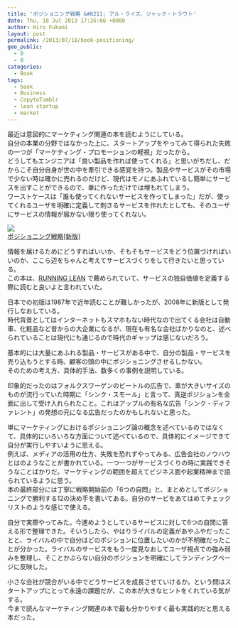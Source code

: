 ```yaml
---
title: 'ポジショニング戦略 &#8211; アル・ライズ、ジャック・トラウト'
date: Thu, 18 Jul 2013 17:26:06 +0000
author: Hiro Fukami
layout: post
permalink: /2013/07/18/book-positioning/
geo_public:
  - 0
  - 0
categories:
  - Book
tags:
  - book
  - Business
  - CopytoTumblr
  - lean startup
  - market
---
```

最近は意図的にマーケティング関連の本を読むようにしている。  
自分の本業の分野ではなかった上に、スタートアップをやってみて得られた失敗の一つが「マーケティング・プロモーションの軽視」だったから。  
どうしてもエンジニアは「良い製品を作れば使ってくれる」と思いがちだし、だからこそ自分自身が世の中を牽引できる感覚を持つ。製品やサービスがその市場で少ない時は確かに売れるのだけど、現代はモノにあふれているし簡単にサービスを出すことができるので、単に作っただけでは埋もれてしまう。  
ワーストケースは「誰も使ってくれないサービスを作ってしまった」だが、使ってくれるユーザを明確に定義して刺さるサービスを作れたとしても、そのユーザにサービスの情報が届かない限り使ってくれない。

[<img border="0" src="http://ws-fe.amazon-adsystem.com/widgets/q?_encoding=UTF8&ASIN=4903212076&Format=_SL160_&ID=AsinImage&MarketPlace=JP&ServiceVersion=20070822&WS=1&tag=dsea-22" />][1]<img src="http://ir-jp.amazon-adsystem.com/e/ir?t=dsea-22&l=as2&o=9&a=4903212076" width="1" height="1" border="0" alt="" style="border:none !important;margin:0!important;" />  
[ポジショニング戦略[新版]][2]<img src="http://ir-jp.amazon-adsystem.com/e/ir?t=dsea-22&l=as2&o=9&a=4903212076" width="1" height="1" border="0" alt="" style="border:none !important;margin:0!important;" />

情報を届けるためにどうすればいいか、そもそもサービスをどう位置づければいいのか、ここら辺をちゃんと考えてサービスづくりをして行きたいと思っている。  
この本は、<a href="http://www.amazon.co.jp/gp/product/4873115914/ref=as_li_ss_tl?ie=UTF8&camp=247&creative=7399&creativeASIN=4873115914&linkCode=as2&tag=dsea-22" target="_blank">RUNNING LEAN</a> で薦められていて、サービスの独自価値を定義する際に読むと良いよと言われていた。

日本での初版は1987年で近年読むことが難しかったが、2008年に新版として発行しなおしている。  
時代背景としてはインターネットもスマホもない時代なので出てくる会社は自動車、化粧品など昔からの大企業になるが、現在も有名な会社ばかりなのと、述べられていることは現代にも通じるので時代のギャップは感じないだろう。

基本的には大量にあふれる製品・サービスがある中で、自分の製品・サービスを売り込もうとする時、顧客の頭の中にポジショニングさせるしかない。  
そのための考え方、具体的手法、数多くの事例を説明している。

印象的だったのはフォルクスワーゲンのビートルの広告で、車が大きいサイズのものが流行っていた時期に「シンク・スモール」と言って、真逆ポジションを全面に出して受け入れられたこと。これはアップルの有名な広告「シンク・ディファレント」の発想の元になる広告だったのかもしれないと思った。

単にマーケティングにおけるポジショニング論の概念を述べているのではなくて、具体的にいろいろな方面について述べているので、具体的にイメージできて自分が実行しやすいように思える。  
例えば、メディアの活用の仕方、失敗を恐れずやってみる、広告会社のノウハウとはのようなことが書かれている。一つ一つがサービスづくりの時に実践できそうなことばかりだ。マーケティングの範囲を超えてビジネス面や起業精神まで語られているように思う。  
本の最終部分には丁寧に戦略開始前の「6つの自問」と、まとめとしてポジショニングで勝利する12の決め手を書いてある。自分のサービをあてはめてチェックリストのような感じで使える。

自分で実際やってみた。今進めようとしているサービスに対して6つの自問に答える形で整理できた。そいうしたら、やはりライバルの定義があやふやだったことと、ライバルの中で自分はどのポジションに位置したいのかが不明確だったことが分かった。ライバルのサービスをもう一度見なおしてユーザ視点での強み弱みを整理し、そことかぶらない自分のポジションを明確にしてランディングページに反映した。

小さな会社が競合がいる中でどうサービスを成長させていけるか。という問はスタートアップにとって永遠の課題だが、この本が大きなヒントをくれている気がする。  
今まで読んなマーケティング関連の本で最も分かりやすく最も実践的だと思える本だった。

 [1]: http://www.amazon.co.jp/gp/product/4903212076/ref=as_li_ss_il?ie=UTF8&camp=247&creative=7399&creativeASIN=4903212076&linkCode=as2&tag=dsea-22
 [2]: http://www.amazon.co.jp/gp/product/4903212076/ref=as_li_ss_tl?ie=UTF8&camp=247&creative=7399&creativeASIN=4903212076&linkCode=as2&tag=dsea-22